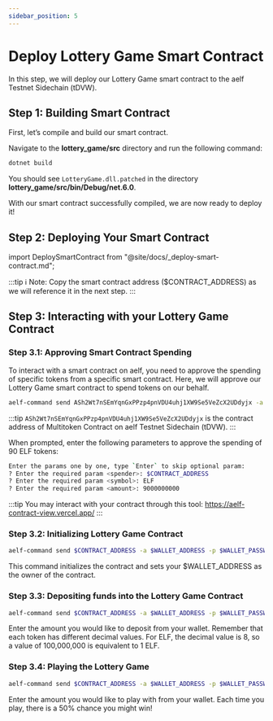 ```yaml
---
sidebar_position: 5
---
```


# Deploy Lottery Game Smart Contract

In this step, we will deploy our Lottery Game smart contract to the aelf Testnet Sidechain (tDVW).

## Step 1: Building Smart Contract

First, let’s compile and build our smart contract.

Navigate to the **lottery_game/src** directory and run the following command:

```bash title="Terminal"
dotnet build
```

You should see `LotteryGame.dll.patched` in the directory **lottery_game/src/bin/Debug/net.6.0**.

With our smart contract successfully compiled, we are now ready to deploy it!

## Step 2: Deploying Your Smart Contract

import DeploySmartContract from "@site/docs/\_deploy-smart-contract.md";

<DeploySmartContract/>

:::tip
ℹ️ Note: Copy the smart contract address ($CONTRACT_ADDRESS) as we will reference it in the next step.
:::

## Step 3: Interacting with your Lottery Game Contract

### Step 3.1: Approving Smart Contract Spending
To interact with a smart contract on aelf, you need to approve the spending of specific tokens from a specific smart contract. Here, we will approve our Lottery Game smart contract to spend tokens on our behalf.

```bash title="Terminal"
aelf-command send ASh2Wt7nSEmYqnGxPPzp4pnVDU4uhj1XW9Se5VeZcX2UDdyjx -a $WALLET_ADDRESS -p $WALLET_PASSWORD -e https://tdvw-test-node.aelf.io Approve
```

:::tip
`ASh2Wt7nSEmYqnGxPPzp4pnVDU4uhj1XW9Se5VeZcX2UDdyjx` is the contract address of Multitoken Contract on aelf Testnet Sidechain (tDVW).
:::   

When prompted, enter the following parameters to approve the spending of 90 ELF tokens:

```bash title="Terminal"
Enter the params one by one, type `Enter` to skip optional param:
? Enter the required param <spender>: $CONTRACT_ADDRESS
? Enter the required param <symbol>: ELF
? Enter the required param <amount>: 9000000000
```

:::tip
You may interact with your contract through this tool: https://aelf-contract-view.vercel.app/
:::

### Step 3.2: Initializing Lottery Game Contract

```bash title="Terminal"
aelf-command send $CONTRACT_ADDRESS -a $WALLET_ADDRESS -p $WALLET_PASSWORD -e https://tdvw-test-node.aelf.io Initialize
```

This command initializes the contract and sets your $WALLET_ADDRESS as the owner of the contract.

### Step 3.3: Depositing funds into the Lottery Game Contract

```bash title="Terminal"
aelf-command send $CONTRACT_ADDRESS -a $WALLET_ADDRESS -p $WALLET_PASSWORD -e https://tdvw-test-node.aelf.io Deposit
```

Enter the amount you would like to deposit from your wallet. Remember that each token has different decimal values. For ELF, the decimal value is 8, so a value of 100,000,000 is equivalent to 1 ELF.

### Step 3.4: Playing the Lottery Game

```bash title="Terminal"
aelf-command send $CONTRACT_ADDRESS -a $WALLET_ADDRESS -p $WALLET_PASSWORD -e https://tdvw-test-node.aelf.io Play
```

Enter the amount you would like to play with from your wallet. Each time you play, there is a 50% chance you might win!